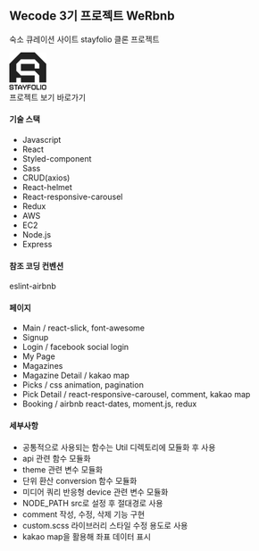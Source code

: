 ## Wecode 3기 프로젝트 WeRbnb

숙소 큐레이션 사이트 stayfolio 클론 프로젝트  

[![프로젝트](/src/Images/Logo.png)](http://13.125.211.165/)  
프로젝트 보기 바로가기

#### 기술 스택

- Javascript
- React
- Styled-component
- Sass
- CRUD(axios)
- React-helmet
- React-responsive-carousel
- Redux
- AWS
- EC2
- Node.js
- Express

#### 참조 코딩 컨벤션

eslint-airbnb

#### 페이지

- Main / react-slick, font-awesome
- Signup
- Login / facebook social login
- My Page
- Magazines
- Magazine Detail / kakao map
- Picks / css animation, pagination
- Pick Detail / react-responsive-carousel, comment, kakao map
- Booking / airbnb react-dates, moment.js, redux

#### 세부사항

- 공통적으로 사용되는 함수는 Util 디렉토리에 모듈화 후 사용
- api 관련 함수 모듈화
- theme 관련 변수 모듈화
- 단위 환산 conversion 함수 모듈화
- 미디어 쿼리 반응형 device 관련 변수 모듈화
- NODE_PATH src로 설정 후 절대경로 사용
- comment 작성, 수정, 삭제 기능 구현
- custom.scss 라이브러리 스타일 수정 용도로 사용
- kakao map을 활용해 좌표 데이터 표시
